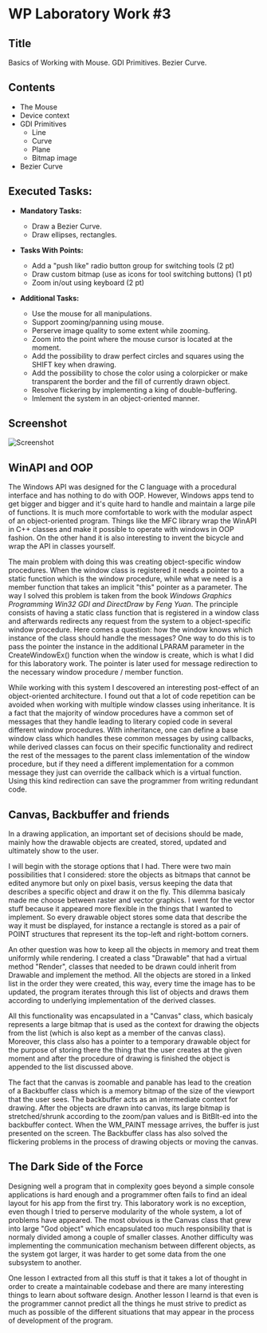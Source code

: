 # WP Laboratory Work #3

## Title

Basics of Working with Mouse. GDI Primitives. Bezier Curve.

## Contents

  - The Mouse
  - Device context
  - GDI Primitives
    - Line
    - Curve
    - Plane
    - Bitmap image
  - Bezier Curve


## Executed Tasks:
  - **Mandatory Tasks:**
    - Draw a Bezier Curve.
    - Draw ellipses, rectangles.

  - **Tasks With Points:**
    - Add a "push like" radio button group for switching tools (2 pt)
    - Draw custom bitmap (use as icons for tool switching buttons) (1 pt)
    - Zoom in/out using keyboard (2 pt)

  - **Additional Tasks:**
    - Use the mouse for all manipulations.
    - Support zooming/panning using mouse.
    - Perserve image quality to some extent while zooming.
    - Zoom into the point where the mouse cursor is located at the moment.
    - Add the possibility to draw perfect circles and squares using the SHIFT key when drawing.
    - Add the possibility to chose the color using a colorpicker or make transparent the border and the fill of currently drawn object.
    - Resolve flickering by implementing a king of double-buffering.
    - Imlement the system in an object-oriented manner.

## Screenshot

  ![Screenshot](https://raw.github.com/Andreis13/WP-Labs/master/lab%233/screenshots/1.png)



## WinAPI and OOP

The Windows API was designed for the C language with a procedural interface and has nothing to do with OOP. However, Windows apps tend to get bigger and bigger and it's quite hard to handle and maintain a large pile of functions. It is much more comfortable to work with the modular aspect of an object-oriented program. Things like the MFC library wrap the WinAPI in C++ classes and make it possible to operate with windows in OOP fashion. On the other hand it is also interesting to invent the bicycle and wrap the API in classes yourself.

The main problem with doing this was creating object-specific window procedures. When the window class is registered it needs a pointer to a static function which is the window procedure, while what we need is a member function that takes an implicit "this" pointer as a parameter. The way I solved this problem is taken from the book _Windows Graphics Programming Win32 GDI and DirectDraw_ by _Feng Yuan_. The principle consists of having a static class function that is registered in a window class and afterwards redirects any request from the system to a object-specific window procedure. Here comes a question: how the window knows which instance of the class should handle the messages? One way to do this is to pass the pointer the instance in the additional LPARAM parameter in the CreateWindowEx() function when the window is create, which is what I did for this laboratory work. The pointer is later used for message redirection to the necessary window procedure / member function.

While working with this system I descovered an interesting post-effect of an object-oriented architecture. I found out that a lot of code repetition can be avoided when working with multiple window classes using inheritance. It is a fact that the majority of window procedures have a common set of messages that they handle leading to literary copied code in several different window procedures. With inheritance, one can define a base window class which handles these common messages by using callbacks, while derived classes can focus on their specific functionality and redirect the rest of the messages to the parent class imlementation of the window procedure, but if they need a different implementation for a common message they just can override the callback which is a virtual function. Using this kind redirection can save the programmer from writing redundant code.


## Canvas, Backbuffer and friends

In a drawing application, an important set of decisions should be made, mainly how the drawable objects are created, stored, updated and ultimately show to the user.

I will begin with the storage options that I had. There were two main possibilities that I considered: store the objects as bitmaps that cannot be edited anymore but only on pixel basis, versus keeping the data that describes a specific object and draw it on the fly. This dilemma basicaly made me choose between raster and vector graphics. I went for the vector stuff because it appeared more flexible in the things that I wanted to implement. So every drawable object stores some data that describe the way it must be displayed, for instance a rectangle is stored as a pair of POINT structures that represent its the top-left and right-bottom corners.

An other question was how to keep all the objects in memory and treat them uniformly while rendering. I created a class "Drawable" that had a virtual method "Render", classes that needed to be drawn could inherit from Drawable and implement the method. All the objects are stored in a linked list in the order they were created, this way, every time the image has to be updated, the program iterates through this list of objects and draws them according to underlying implementation of the derived classes.

All this functionality was encapsulated in a "Canvas" class, which basicaly represents a large bitmap that is used as the context for drawing the objects from the list (which is also kept as a member of the canvas class). Moreover, this class also has a pointer to a temporary drawable object for the purpose of storing there the thing that the user creates at the given moment and after the procedure of drawing is finished the object is appended to the list discussed above.

The fact that the canvas is zoomable and panable has lead to the creation of a Backbuffer class which is a memory bitmap of the size of the viewport that the user sees. The backbuffer acts as an intermediate context for drawing. After the objects are drawn into canvas, its large bitmap is stretched/shrunk according to the zoom/pan values and is BitBlt-ed into the backbuffer contect. When the WM_PAINT message arrives, the buffer is just presented on the screen. The Backbuffer class has also solved the flickering problems in the process of drawing objects or moving the canvas.


## The Dark Side of the Force

Designing well a program that in complexity goes beyond a simple console applications is hard enough and a programmer often fails to find an ideal layout for his app from the first try. This laboratory work is no exception, even though I tried to perserve modularity of the whole system, a lot of problems have appeared. The most obvious is the Canvas class that grew into large "God object" which encapsulated too much responsibility that is normaly divided among a couple of smaller classes. Another difficulty was implementing the communication mechanism between different objects, as the system got larger, it was harder to get some data from the one subsystem to another.

One lesson I extracted from all this stuff is that it takes a lot of thought in order to create a maintainable codebase and there are many interesting things to learn about software design. Another lesson I learnd is that even is the programmer cannot predict all the things he must strive to predict as much as possible of the different situations that may appear in the process of development of the program.